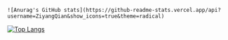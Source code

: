 
    ![Anurag's GitHub stats](https://github-readme-stats.vercel.app/api?username=ZiyangQian&show_icons=true&theme=radical)
  <a href="https://github.com/anuraghazra/github-readme-stats">
    <img src="https://github-readme-stats.vercel.app/api/top-langs/?username=ZiyangQian&layout=compact" alt="Top Langs">

